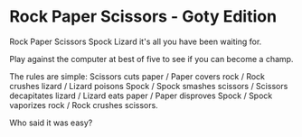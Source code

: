 # Rock Paper Scissors - Goty Edition

Rock Paper Scissors Spock Lizard it's all you have been waiting for.

Play against the computer at best of five to see if you can become a champ.

The rules are simple:
Scissors cuts paper / Paper covers rock / Rock crushes lizard / Lizard poisons Spock / Spock smashes scissors / Scissors decapitates lizard / Lizard eats paper / Paper disproves Spock / Spock vaporizes rock / Rock crushes scissors.

Who said it was easy?
